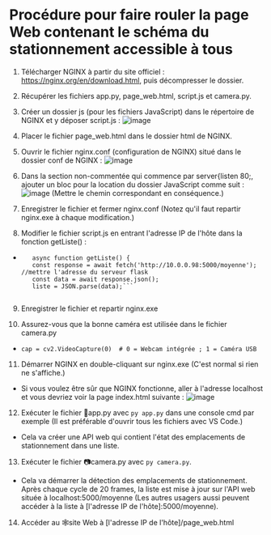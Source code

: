 # Procédure pour faire rouler la page Web contenant le schéma du stationnement accessible à tous

1. Télécharger NGINX à partir du site officiel : https://nginx.org/en/download.html, puis décompresser le dossier.

2. Récupérer les fichiers app.py, page_web.html, script.js et camera.py.

3. Créer un dossier js (pour les fichiers JavaScript) dans le répertoire de NGINX et y déposer script.js :
![image](https://user-images.githubusercontent.com/89463240/218909744-715d9c85-c67a-40bb-b4e8-0f75b28a148b.png)

4. Placer le fichier page_web.html dans le dossier html de NGINX.

5. Ouvrir le fichier nginx.conf (configuration de NGINX) situé dans le dossier conf de NGINX :
![image](https://user-images.githubusercontent.com/89463240/218909025-491fdb17-2edd-4e4a-b218-e89fd8c54dd2.png)

6. Dans la section non-commentée qui commence par server{listen 80;, ajouter un bloc pour la location du dossier JavaScript comme suit :
![image](https://user-images.githubusercontent.com/89463240/218909527-c1ef1d6e-9860-4eb6-ac28-eef17fd967b4.png)
(Mettre le chemin correspondant en conséquence.)

7. Enregistrer le fichier et fermer nginx.conf (Notez qu'il faut repartir nginx.exe à chaque modification.)

8. Modifier le fichier script.js en entrant l'adresse IP de l'hôte dans la fonction getListe() :
* ```// Fonction pour récupérer la liste depuis l'API REST
     async function getListe() {
     const response = await fetch('http://10.0.0.98:5000/moyenne'); //mettre l'adresse du serveur flask
     const data = await response.json();
     liste = JSON.parse(data);```
     
9. Enregistrer le fichier et repartir nginx.exe

10. Assurez-vous que la bonne caméra est utilisée dans le fichier camera.py 
  - ```cap = cv2.VideoCapture(0)  # 0 = Webcam intégrée ; 1 = Caméra USB```

11. Démarrer NGINX en double-cliquant sur nginx.exe (C'est normal si rien ne s'affiche.)
  - Si vous voulez être sûr que NGINX fonctionne, aller à l'adresse localhost et vous devriez voir la page index.html suivante :
![image](https://user-images.githubusercontent.com/89463240/218911227-9a593f26-bed6-46c0-88f8-f0511b6e5e75.png)

12. Exécuter le fichier 🍎app.py avec ```py app.py``` dans une console cmd par exemple (Il est préférable d'ouvrir tous les fichiers avec VS Code.)
  - Cela va créer une API web qui contient l'état des emplacements de stationnement dans une liste.

13. Exécuter le fichier 📷camera.py avec ```py camera.py```.
  - Cela va démarrer la détection des emplacements de stationnement. Après chaque cycle de 20 frames, la liste est mise à jour sur l'API web située
  à localhost:5000/moyenne (Les autres usagers aussi peuvent accéder à la liste à [l'adresse IP de l'hôte]:5000/moyenne).

14. Accéder au 🕸️site Web à [l'adresse IP de l'hôte]/page_web.html
